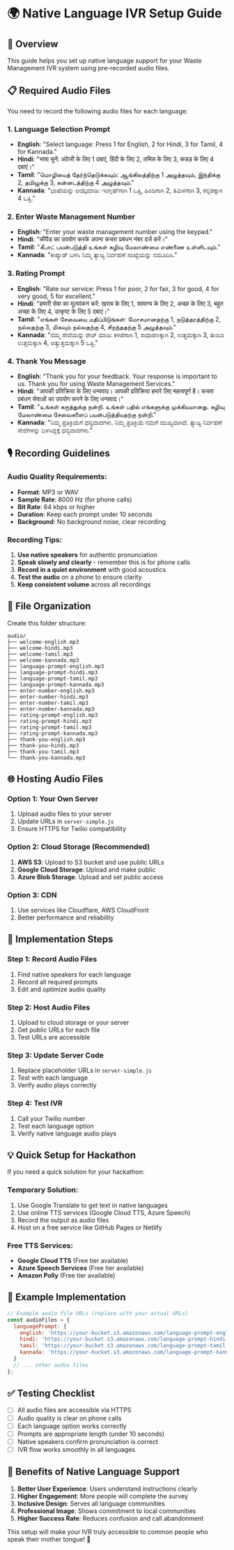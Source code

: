 # 🌍 Native Language IVR Setup Guide

## 🎯 Overview
This guide helps you set up native language support for your Waste Management IVR system using pre-recorded audio files.

## 📋 Required Audio Files

You need to record the following audio files for each language:

### **1. Language Selection Prompt**
- **English**: "Select language: Press 1 for English, 2 for Hindi, 3 for Tamil, 4 for Kannada."
- **Hindi**: "भाषा चुनें: अंग्रेजी के लिए 1 दबाएं, हिंदी के लिए 2, तमिल के लिए 3, कन्नड़ के लिए 4 दबाएं।"
- **Tamil**: "மொழியைத் தேர்ந்தெடுக்கவும்: ஆங்கிலத்திற்கு 1 அழுத்தவும், இந்திக்கு 2, தமிழுக்கு 3, கன்னடத்திற்கு 4 அழுத்தவும்."
- **Kannada**: "ಭಾಷೆಯನ್ನು ಆಯ್ಕೆಮಾಡಿ: ಇಂಗ್ಲಿಷ್‌ಗಾಗಿ 1 ಒತ್ತಿ, ಹಿಂದಿಗಾಗಿ 2, ತಮಿಳಿಗಾಗಿ 3, ಕನ್ನಡಕ್ಕಾಗಿ 4 ಒತ್ತಿ."

### **2. Enter Waste Management Number**
- **English**: "Enter your waste management number using the keypad."
- **Hindi**: "कीपैड का उपयोग करके अपना कचरा प्रबंधन नंबर दर्ज करें।"
- **Tamil**: "கீபாட் பயன்படுத்தி உங்கள் கழிவு மேலாண்மை எண்ணை உள்ளிடவும்."
- **Kannada**: "ಕೀಪ್ಯಾಡ್ ಬಳಸಿ ನಿಮ್ಮ ತ್ಯಾಜ್ಯ ನಿರ್ವಹಣೆ ಸಂಖ್ಯೆಯನ್ನು ನಮೂದಿಸಿ."

### **3. Rating Prompt**
- **English**: "Rate our service: Press 1 for poor, 2 for fair, 3 for good, 4 for very good, 5 for excellent."
- **Hindi**: "हमारी सेवा का मूल्यांकन करें: खराब के लिए 1, सामान्य के लिए 2, अच्छा के लिए 3, बहुत अच्छा के लिए 4, उत्कृष्ट के लिए 5 दबाएं।"
- **Tamil**: "எங்கள் சேவையை மதிப்பிடுங்கள்: மோசமானதற்கு 1, நடுத்தரத்திற்கு 2, நல்லதற்கு 3, மிகவும் நல்லதற்கு 4, சிறந்ததற்கு 5 அழுத்தவும்."
- **Kannada**: "ನಮ್ಮ ಸೇವೆಯನ್ನು ರೇಟ್ ಮಾಡಿ: ಕಳಪೆಗಾಗಿ 1, ಸಾಧಾರಣಕ್ಕಾಗಿ 2, ಉತ್ತಮಕ್ಕಾಗಿ 3, ತುಂಬಾ ಉತ್ತಮಕ್ಕಾಗಿ 4, ಅತ್ಯುತ್ತಮಕ್ಕಾಗಿ 5 ಒತ್ತಿ."

### **4. Thank You Message**
- **English**: "Thank you for your feedback. Your response is important to us. Thank you for using Waste Management Services."
- **Hindi**: "आपकी प्रतिक्रिया के लिए धन्यवाद। आपकी प्रतिक्रिया हमारे लिए महत्वपूर्ण है। कचरा प्रबंधन सेवाओं का उपयोग करने के लिए धन्यवाद।"
- **Tamil**: "உங்கள் கருத்துக்கு நன்றி. உங்கள் பதில் எங்களுக்கு முக்கியமானது. கழிவு மேலாண்மை சேவைகளைப் பயன்படுத்தியதற்கு நன்றி."
- **Kannada**: "ನಿಮ್ಮ ಪ್ರತಿಕ್ರಿಯೆಗೆ ಧನ್ಯವಾದಗಳು. ನಿಮ್ಮ ಪ್ರತಿಕ್ರಿಯೆ ನಮಗೆ ಮುಖ್ಯವಾಗಿದೆ. ತ್ಯಾಜ್ಯ ನಿರ್ವಹಣೆ ಸೇವೆಗಳನ್ನು ಬಳಸಿದ್ದಕ್ಕೆ ಧನ್ಯವಾದಗಳು."

## 🎙️ Recording Guidelines

### **Audio Quality Requirements:**
- **Format**: MP3 or WAV
- **Sample Rate**: 8000 Hz (for phone calls)
- **Bit Rate**: 64 kbps or higher
- **Duration**: Keep each prompt under 10 seconds
- **Background**: No background noise, clear recording

### **Recording Tips:**
1. **Use native speakers** for authentic pronunciation
2. **Speak slowly and clearly** - remember this is for phone calls
3. **Record in a quiet environment** with good acoustics
4. **Test the audio** on a phone to ensure clarity
5. **Keep consistent volume** across all recordings

## 📁 File Organization

Create this folder structure:
```
audio/
├── welcome-english.mp3
├── welcome-hindi.mp3
├── welcome-tamil.mp3
├── welcome-kannada.mp3
├── language-prompt-english.mp3
├── language-prompt-hindi.mp3
├── language-prompt-tamil.mp3
├── language-prompt-kannada.mp3
├── enter-number-english.mp3
├── enter-number-hindi.mp3
├── enter-number-tamil.mp3
├── enter-number-kannada.mp3
├── rating-prompt-english.mp3
├── rating-prompt-hindi.mp3
├── rating-prompt-tamil.mp3
├── rating-prompt-kannada.mp3
├── thank-you-english.mp3
├── thank-you-hindi.mp3
├── thank-you-tamil.mp3
└── thank-you-kannada.mp3
```

## 🌐 Hosting Audio Files

### **Option 1: Your Own Server**
1. Upload audio files to your server
2. Update URLs in `server-simple.js`
3. Ensure HTTPS for Twilio compatibility

### **Option 2: Cloud Storage (Recommended)**
1. **AWS S3**: Upload to S3 bucket and use public URLs
2. **Google Cloud Storage**: Upload and make public
3. **Azure Blob Storage**: Upload and set public access

### **Option 3: CDN**
1. Use services like Cloudflare, AWS CloudFront
2. Better performance and reliability

## 🔧 Implementation Steps

### **Step 1: Record Audio Files**
1. Find native speakers for each language
2. Record all required prompts
3. Edit and optimize audio quality

### **Step 2: Host Audio Files**
1. Upload to cloud storage or your server
2. Get public URLs for each file
3. Test URLs are accessible

### **Step 3: Update Server Code**
1. Replace placeholder URLs in `server-simple.js`
2. Test with each language
3. Verify audio plays correctly

### **Step 4: Test IVR**
1. Call your Twilio number
2. Test each language option
3. Verify native language audio plays

## 💡 Quick Setup for Hackathon

If you need a quick solution for your hackathon:

### **Temporary Solution:**
1. Use Google Translate to get text in native languages
2. Use online TTS services (Google Cloud TTS, Azure Speech)
3. Record the output as audio files
4. Host on a free service like GitHub Pages or Netlify

### **Free TTS Services:**
- **Google Cloud TTS** (Free tier available)
- **Azure Speech Services** (Free tier available)
- **Amazon Polly** (Free tier available)

## 🚀 Example Implementation

```javascript
// Example audio file URLs (replace with your actual URLs)
const audioFiles = {
  languagePrompt: {
    english: 'https://your-bucket.s3.amazonaws.com/language-prompt-english.mp3',
    hindi: 'https://your-bucket.s3.amazonaws.com/language-prompt-hindi.mp3',
    tamil: 'https://your-bucket.s3.amazonaws.com/language-prompt-tamil.mp3',
    kannada: 'https://your-bucket.s3.amazonaws.com/language-prompt-kannada.mp3'
  }
  // ... other audio files
};
```

## ✅ Testing Checklist

- [ ] All audio files are accessible via HTTPS
- [ ] Audio quality is clear on phone calls
- [ ] Each language option works correctly
- [ ] Prompts are appropriate length (under 10 seconds)
- [ ] Native speakers confirm pronunciation is correct
- [ ] IVR flow works smoothly in all languages

## 🎯 Benefits of Native Language Support

1. **Better User Experience**: Users understand instructions clearly
2. **Higher Engagement**: More people will complete the survey
3. **Inclusive Design**: Serves all language communities
4. **Professional Image**: Shows commitment to local communities
5. **Higher Success Rate**: Reduces confusion and call abandonment

This setup will make your IVR truly accessible to common people who speak their mother tongue! 🌟 